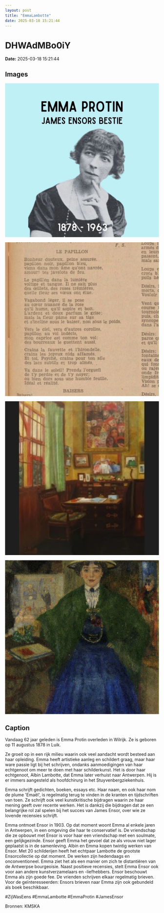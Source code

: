 ```yaml
---
layout: post
title: "EmmaLambotte"
date: 2025-03-18 15:21:44
---
```


# DHWAdMBo0iY

**Date:** 2025-03-18 15:21:44

## Images

![Image](../images/DHWAdMBo0iY_0.webp)

![Image](../images/DHWAdMBo0iY_1.webp)

![Image](../images/DHWAdMBo0iY_2.webp)

![Image](../images/DHWAdMBo0iY_3.webp)

## Caption

Vandaag 62 jaar geleden is Emma Protin overleden in Wilrijk. Ze is geboren op 11 augustus 1878 in Luik. 

Ze groeit op in een rijk milieu waarin ook veel aandacht wordt besteed aan haar opleiding. Emma heeft artistieke aanleg en schildert graag, maar haar ware passie ligt bij het schrijven, ondanks aanmoedigingen van haar echtgenoot om meer te doen met haar schilderkunst. Het is door haar echtgenoot, Albin Lambotte, dat Emma later verhuist naar Antwerpen. Hij is er immers aangesteld als hoofdchirurg in het Stuyvenbergziekenhuis. 

Emma schrijft gedichten, boeken, essays etc. Haar naam, en ook haar nom de plume 'Emaël', is regelmatig terug te vinden in de kranten en tijdschriften van toen. Ze schrijft ook veel kunstkritische bijdragen waarin ze haar mening geeft over recente werken. Het is dankzij die bijdragen dat ze een belangrijke rol zal spelen bij het succes van James Ensor, over wie ze lovende recensies schrijft. 

Emma ontmoet Ensor in 1903. Op dat moment woont Emma al enkele jaren in Antwerpen, in een omgeving die haar te conservatief is. De vriendschap die ze opbouwt met Ensor is voor haar een vriendschap met een soulmate, een gelijkgezinde. Ensor geeft Emma het gevoel dat ze als vrouw niet lager geplaatst is in de samenleving. Albin en Emma kopen twintig werken van Ensor. Met 20 schilderijen heeft het echtpaar Lambotte de grootste Ensorcollectie op dat moment. De werken zijn hedendaags en onconventioneel. Emma ziet het als een manier om zich te distantiëren van de Antwerpse bourgeoisie. Naast positieve recensies, stelt Emma Ensor ook voor aan andere kunstverzamelaars en -liefhebbers. Ensor beschouwt Emma als zijn goede fee. De vrienden schrijven elkaar regelmatig brieven. Voor de geïnteresseerden: Ensors brieven naar Emma zijn ook gebundeld als boek beschikbaar. 

#ZijWasEens #EmmaLambotte #EmmaProtin #JamesEnsor

Bronnen: KMSKA

